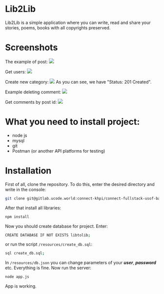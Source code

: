 # Lib2Lib
Lib2Lib is a simple application where you can write, read and share your stories, poems, books with all copyrights preserved.

# Screenshots
The example of post:
![](https://github.com/script.sh/usof-backend/raw/main/https://lh3.googleusercontent.com/efTlmQ3s1NRdLoTqf_ulXyTJjJyCFta5v0R9-2cgzlwjNgOsGmmCUwDYn7o8g8EDI2jW4XO7NgPtl8whq9mTZsDaaQJJOK4-1T1dDdllEBebZt7Z9fUDw8fQCbeyzT_EWA=w1280)

Get users:
![](https://lh4.googleusercontent.com/RZEO4QCwvMJdTbOC2Vw1jKn1MkJbECvyxvG7f4fu4zRcK4FxffW89PdLdyFKxp8pcz2raVfU2zzYUlCBcv-0gGoJHAQcUJwV_1MDs3T7D_QqzGq-Y5-o7xwocNLQ7ENuRQ=w1280)

Create new category:
![](https://lh4.googleusercontent.com/H4sFrNDqlseZV33XOY2SFuTXCmnqtwevXND9HRs8tMpmpj6V1RtHnWbbvxMAslX3tsCO78tKf0it-_gKMlYmUxmcAtdiM-hgXz02U7fq-cKa4nxG8LJY4LAG9Vt5r_24zQ=w1280)
As you can see, we have "Status: 201 Created".

Example deleting comment:
![](https://lh6.googleusercontent.com/sjZhcdO7rHzCFouXOEuKa09pwdyv32lhXySWw1OaTceL1huXgoVhj_WVdx7y4hw-ACG7y3qQzZsWDCGLHcK1cu7RLDi1QAagw8Z7wZfn7vOarx_vIHlcvNYi2gbz5NHY=w1280)

Get comments by post id:
![](https://lh5.googleusercontent.com/PhidJjtWru_VGWRkYG014wBQwlL5N1PkpGX_dVU4r7LPefPjbER5sLdQ9vTiiJfZ9VGeayiBn0zvpgTQ9muG_BTucb2HrFVQ-S453dIN_RItqUwK0AcXnSToFYeRM0vOFQ=w1280)

# What you need to install project:
- node js
- mysql
- git
- Postman (or another API platforms for testing)

# Installation

First of all, clone the repository. To do this, enter the desired directory and write in the console:
```bash
git clone git@gitlab.ucode.world:connect-khpi/connect-fullstack-usof-backend/mbabichiev.git
```

After that install all libraries:
```bash
npm install
```

Now you should create database for project. Enter:
```bash
CREATE DATABASE IF NOT EXISTS libtolib;
```
or run the script `/resources/create_db.sql`:
```bash
sql create_db.sql;
```

In `/resources/db.json` you can change parameters of your ***user***, ***password*** etc.
Everything is fine. Now run the server:
```bash
node app.js
```
App is working.





